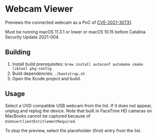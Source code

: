# Webcam Viewer

Previews the connected webcam as a PoC of [CVE-2021-30731](https://cve.mitre.org/cgi-bin/cvename.cgi?name=CVE-2021-30731).

Must be running macOS 11.3.1 or lower or macOS 10.15 before Catalina Security Update 2021-004.

## Building

1. Install build prerequisites: `brew install autoconf automake cmake libtool pkg-config`
2. Build dependencies: `./bootstrap.sh`
3. Open the Xcode project and build.

## Usage

Select a UVD compatible USB webcam from the list. If it does not appear, unplug and replug the device. Note that built in FaceTime HD cameras on MacBooks cannot be captured because of `UsbUserClientEntitlementRequired`.

To stop the preview, select the placeholder (first) entry from the list.
